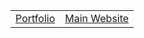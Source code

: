 <table>
  <tr>
    <td><a href="https://portfolio.teaguehannam.com">Portfolio</a></td>
    <td><a href="https://teaguehannam.com">Main Website</a></td>
  </tr>
</table>
